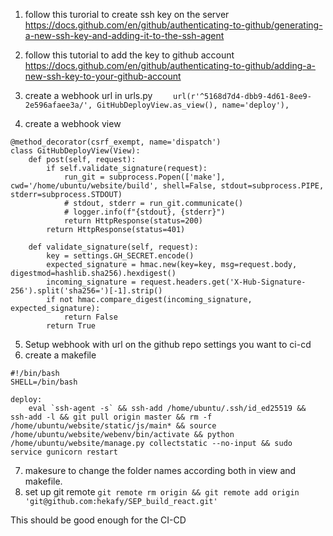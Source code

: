 1. follow this turorial to create ssh key on the server https://docs.github.com/en/github/authenticating-to-github/generating-a-new-ssh-key-and-adding-it-to-the-ssh-agent
2. follow this  tutorial to add the key to github account  https://docs.github.com/en/github/authenticating-to-github/adding-a-new-ssh-key-to-your-github-account


3. create a webhook url in urls.py `    url(r'^5168d7d4-dbb9-4d61-8ee9-2e596afaee3a/', GitHubDeployView.as_view(), name='deploy'),`

4. create a webhook view 
``` 
@method_decorator(csrf_exempt, name='dispatch')
class GitHubDeployView(View):
    def post(self, request):
        if self.validate_signature(request):
            run_git = subprocess.Popen(['make'], cwd='/home/ubuntu/website/build', shell=False, stdout=subprocess.PIPE, stderr=subprocess.STDOUT)
            # stdout, stderr = run_git.communicate()
            # logger.info(f"{stdout}, {stderr}")
            return HttpResponse(status=200)
        return HttpResponse(status=401)
    
    def validate_signature(self, request):
        key = settings.GH_SECRET.encode()
        expected_signature = hmac.new(key=key, msg=request.body, digestmod=hashlib.sha256).hexdigest()
        incoming_signature = request.headers.get('X-Hub-Signature-256').split('sha256=')[-1].strip()
        if not hmac.compare_digest(incoming_signature, expected_signature):
            return False
        return True
```
        
5. Setup webhook with url on the github repo settings you want to ci-cd
6. create a makefile 
```
#!/bin/bash
SHELL=/bin/bash

deploy:
	eval `ssh-agent -s` && ssh-add /home/ubuntu/.ssh/id_ed25519 && ssh-add -l && git pull origin master && rm -f /home/ubuntu/website/static/js/main* && source /home/ubuntu/website/webenv/bin/activate && python /home/ubuntu/website/manage.py collectstatic --no-input && sudo service gunicorn restart
 ```
 
 7. makesure to change the folder names according both in view and makefile.
 8. set up git remote ``` git remote rm origin && git remote add origin 'git@github.com:hekafy/SEP_build_react.git' ```

This should be good enough for the CI-CD
